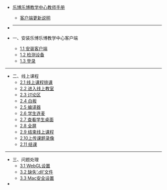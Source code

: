 * [乐博乐博教学中心教师手册](README.md)
    * [客户端更新说明](part0/客户端更新说明.md)
* ---

* 一、安装乐博乐博教学中心客户端
    * [1.1 安装客户端](part1/1.1安装客户端.md)
    * [1.2 检测设备](part1/1.2检测设备.md)
    * [1.3 登录](part1/1.3登录.md)
---
* 二、线上课程
    * [2.1 线上课程排课](part2/2.1线上课程排课.md)
    * [2.2 进入线上教室](part2/2.2进入线上教室.md)
    * [2.3 讨论区](part2/2.3讨论区.md)
    * [2.4 白板](part2/2.4白板.md)
    * [2.5 编译器](part2/2.5编译器.md)
    * [2.6 学生连麦](part2/2.6学生连麦.md)
    * [2.7 查看学生桌面](part2/2.7查看学生桌面.md)
    * [2.8 全屏](part2/2.8全屏.md)
    * [2.9 结束线上课程](part2/2.9结束线上课程.md)
    * [2.10上传课题录像](part2/2.10上传课题录像.md)
    * [2.11 结课](part2/2.11结课.md)
---

* 三、问题处理
    * [3.1 WebGL设置](part3/3.1WebGL设置.md)
    * [3.2 缺失‘.dll’文件](part3/3.2缺失‘.dll’文件.md)
    * [3.3 Mac安全设置](part3/3.3Mac安全设置.md)
*     
